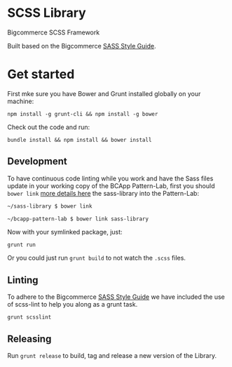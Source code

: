 SCSS Library
============

Bigcommerce SCSS Framework

Built based on the Bigcommerce [SASS Style Guide](https://github.com/bigcommerce-labs/sass-style-guide).

# Get started
First mke sure you have Bower and Grunt installed globally on your machine:
```
npm install -g grunt-cli && npm install -g bower
```

Check out the code and run:

```
bundle install && npm install && bower install
```

## Development
To have continuous code linting while you work and have the Sass files update
in your working copy of the BCApp Pattern-Lab, first you should `bower link`
[more details here](http://bower.io/docs/api/#link)
the sass-library into the Pattern-Lab:

```bash
~/sass-library $ bower link
```

```bash
~/bcapp-pattern-lab $ bower link sass-library
```

Now with your symlinked package, just:

```
grunt run
```

Or you could just run `grunt build` to not watch the `.scss` files.

## Linting
To adhere to the Bigcommerce [SASS Style Guide](https://github.com/bigcommerce-labs/sass-style-guide)
we have included the use of scss-lint to help you along as a grunt task.

```
grunt scsslint
```

## Releasing
Run `grunt release` to build, tag and release a new version of the Library.
